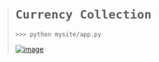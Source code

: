 ># `Currency Collection`
>
>     >>> python mysite/app.py
>
>[![image](https://github.com/imvickykumar999/Currency-Collection/assets/50515418/92259cb2-e701-493b-92ed-3581c41c91d2)](https://vickscurrencycollection.pythonanywhere.com/)

